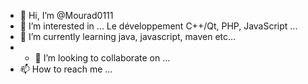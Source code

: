 - 👋 Hi, I’m @Mourad0111
- 👀 I’m interested in ...  Le développement C++/Qt, PHP, JavaScript ...
- 🌱 I’m currently learning java, javascript, maven etc...
- - 💞️ I’m looking to collaborate on ...
- 📫 How to reach me ...

<!---
Mourad0111/Mourad0111 is a ✨ special ✨ repository because its `README.md` (this file) appears on your GitHub profile.
You can click the Preview link to take a look at your changes.
--->
